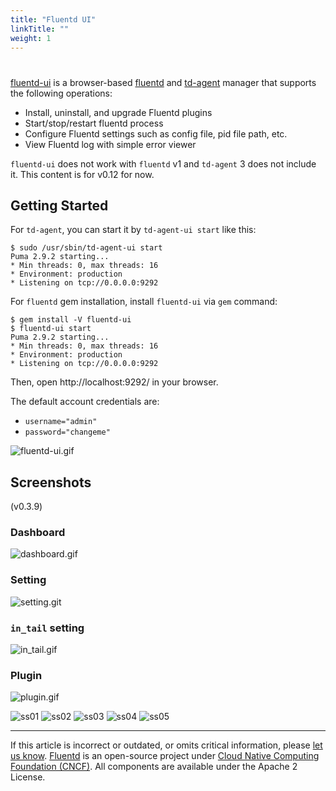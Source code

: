 ```yaml
---
title: "Fluentd UI"
linkTitle: ""
weight: 1
---
```


#

[fluentd-ui](https://github.com/fluent/fluentd-ui) is a browser-based
[fluentd](http://fluentd.org/) and
[td-agent](http://docs.treasuredata.com/articles/td-agent) manager that
supports the following operations:

- Install, uninstall, and upgrade Fluentd plugins
- Start/stop/restart fluentd process
- Configure Fluentd settings such as config file, pid file path, etc.
- View Fluentd log with simple error viewer

`fluentd-ui` does not work with `fluentd` v1 and `td-agent` 3 does not include
it. This content is for v0.12 for now.

## Getting Started

For `td-agent`, you can start it by `td-agent-ui start` like this:

```
$ sudo /usr/sbin/td-agent-ui start
Puma 2.9.2 starting...
* Min threads: 0, max threads: 16
* Environment: production
* Listening on tcp://0.0.0.0:9292
```

For `fluentd` gem installation, install `fluentd-ui` via `gem` command:

```
$ gem install -V fluentd-ui
$ fluentd-ui start
Puma 2.9.2 starting...
* Min threads: 0, max threads: 16
* Environment: production
* Listening on tcp://0.0.0.0:9292
```

Then, open http://localhost:9292/ in your browser.

The default account credentials are:

- `username="admin"`
- `password="changeme"`

![fluentd-ui.gif](/images/fluentd-ui/fluentd-ui.gif)

## Screenshots

(v0.3.9)

### Dashboard

![dashboard.gif](/images/fluentd-ui/dashboard.gif)

### Setting

![setting.git](/images/fluentd-ui/setting.gif)

### `in_tail` setting

![`in_tail`.gif](/images/fluentd-ui/in_tail.gif)

### Plugin

![plugin.gif](/images/fluentd-ui/plugin.gif)

![ss01](/images/fluentd-ui/01.png) ![ss02](/images/fluentd-ui/02.png)
![ss03](/images/fluentd-ui/03.png) ![ss04](/images/fluentd-ui/04.png)
![ss05](/images/fluentd-ui/05.png)

---

If this article is incorrect or outdated, or omits critical information, please [let us know](https://github.com/fluent/fluentd-docs-gitbook/issues?state=open).
[Fluentd](http://www.fluentd.org/) is an open-source project under [Cloud Native Computing Foundation (CNCF)](https://cncf.io/). All components are available under the Apache 2 License.
